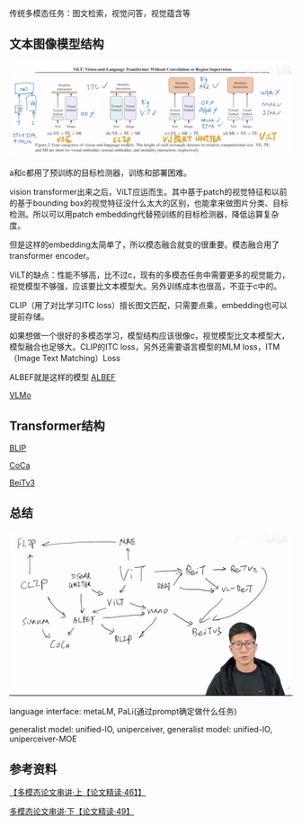 

传统多模态任务：图文检索，视觉问答，视觉蕴含等

## 文本图像模型结构

![](img/Pasted%20image%2020230205152139.png)

a和c都用了预训练的目标检测器，训练和部署困难。

vision transformer出来之后，ViLT应运而生。其中基于patch的视觉特征和以前的基于bounding box的视觉特征没什么太大的区别，也能拿来做图片分类、目标检测。所以可以用patch embedding代替预训练的目标检测器，降低运算复杂度。

但是这样的embedding太简单了，所以模态融合就变的很重要。模态融合用了transformer encoder。

ViLT的缺点：性能不够高，比不过c，现有的多模态任务中需要更多的视觉能力，视觉模型不够强，应该要比文本模型大。另外训练成本也很高，不亚于c中的。

CLIP（用了对比学习ITC loss）擅长图文匹配，只需要点乘，embedding也可以提前存储。

如果想做一个很好的多模态学习，模型结构应该很像c，视觉模型比文本模型大，模型融合也足够大。CLIP的ITC loss，另外还需要语言模型的MLM loss，ITM（Image Text Matching）Loss

ALBEF就是这样的模型 [ALBEF](../ALBEF/ALBEF.md)

[VLMo](../VLMo/VLMo.md)


## Transformer结构

[BLIP](../BLIP/BLIP.md)

[CoCa](../CoCa/CoCa.md)

[BeiTv3](../BeiT/BeiTv3.md)

## 总结

![](img/Pasted%20image%2020230205175506.png)

language interface: metaLM, PaLi(通过prompt确定做什么任务)

generalist model: unified-IO, uniperceiver, 
generalist model: unified-IO, uniperceiver-MOE

## 参考资料

[【多模态论文串讲·上【论文精读·46】】 ](https://www.bilibili.com/video/BV1Vd4y1v77v)

[多模态论文串讲·下【论文精读·49】](https://www.bilibili.com/video/BV1fA411Z772)



